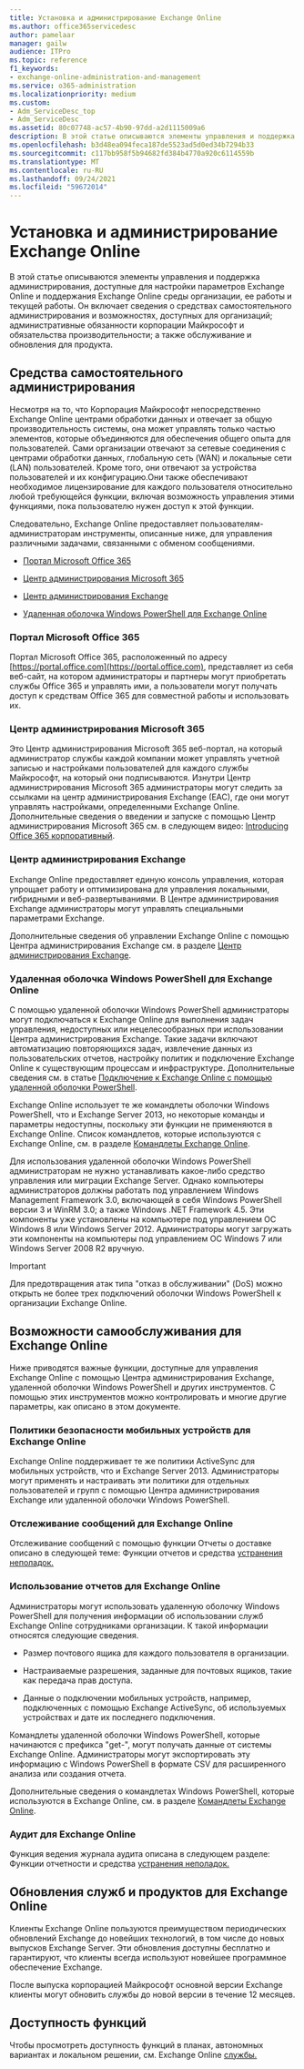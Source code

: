 ```yaml
---
title: Установка и администрирование Exchange Online
ms.author: office365servicedesc
author: pamelaar
manager: gailw
audience: ITPro
ms.topic: reference
f1_keywords:
- exchange-online-administration-and-management
ms.service: o365-administration
ms.localizationpriority: medium
ms.custom:
- Adm_ServiceDesc_top
- Adm_ServiceDesc
ms.assetid: 80c07748-ac57-4b90-97dd-a2d1115009a6
description: В этой статье описываются элементы управления и поддержка администрирования, доступные для настройки параметров Exchange Online и поддержания Exchange Online среды организации, ее работы и текущей работы. Он включает сведения о средствах самостоятельного администрирования и возможностях, доступных для организаций; административные обязанности корпорации Майкрософт и обязательства производительности; а также обслуживание и обновления для продукта.
ms.openlocfilehash: b3d48ea094feca187de5523ad5d0ed34b7294b33
ms.sourcegitcommit: c117bb958f5b94682fd384b4770a920c6114559b
ms.translationtype: MT
ms.contentlocale: ru-RU
ms.lasthandoff: 09/24/2021
ms.locfileid: "59672014"
---
```

# <a name="exchange-online-setup-and-administration"></a>Установка и администрирование Exchange Online

В этой статье описываются элементы управления и поддержка администрирования, доступные для настройки параметров Exchange Online и поддержания Exchange Online среды организации, ее работы и текущей работы. Он включает сведения о средствах самостоятельного администрирования и возможностях, доступных для организаций; административные обязанности корпорации Майкрософт и обязательства производительности; а также обслуживание и обновления для продукта.
  
## <a name="self-service-administration-tools"></a>Средства самостоятельного администрирования

Несмотря на то, что Корпорация Майкрософт непосредственно Exchange Online центрами обработки данных и отвечает за общую производительность системы, она может управлять только частью элементов, которые объединяются для обеспечения общего опыта для пользователей. Сами организации отвечают за сетевые соединения с центрами обработки данных, глобальную сеть (WAN) и локальные сети (LAN) пользователей. Кроме того, они отвечают за устройства пользователей и их конфигурацию.Они также обеспечивают необходимое лицензирование для каждого пользователя относительно любой требующейся функции, включая возможность управления этими функциями, пока пользователю нужен доступ к этой функции.
  
Следовательно, Exchange Online предоставляет пользователям-администраторам инструменты, описанные ниже, для управления различными задачами, связанными с обменом сообщениями.
  
- [Портал Microsoft Office 365](exchange-online-setup-and-administration.md#microsoft-office-365-portal)
    
- [Центр администрирования Microsoft 365](#microsoft-365-admin-center)
    
- [Центр администрирования Exchange](exchange-online-setup-and-administration.md#exchange-admin-center)
    
- [Удаленная оболочка Windows PowerShell для Exchange Online](exchange-online-setup-and-administration.md#remote-windows-powershell-for-exchange-online)
    
### <a name="microsoft-office-365-portal"></a>Портал Microsoft Office 365

Портал Microsoft Office 365, расположенный по адресу [https://portal.office.com](https://portal.office.com), представляет из себя веб-сайт, на котором администраторы и партнеры могут приобретать службы Office 365 и управлять ими, а пользователи могут получать доступ к средствам Office 365 для совместной работы и использовать их.
  
### <a name="microsoft-365-admin-center"></a>Центр администрирования Microsoft 365

Это Центр администрирования Microsoft 365 веб-портал, на который администратор службы каждой компании может управлять учетной записью и настройками пользователей для каждого службы Майкрософт, на который они подписываются. Изнутри Центр администрирования Microsoft 365 администраторы могут следить за ссылками на центр администрирования Exchange (EAC), где они могут управлять настройками, определенными Exchange Online. Дополнительные сведения о введении и запуске с помощью Центр администрирования Microsoft 365 см. в следующем видео: [Introducing Office 365 корпоративный](https://go.microsoft.com/fwlink/p/?LinkId=271806).
  
### <a name="exchange-admin-center"></a>Центр администрирования Exchange

Exchange Online предоставляет единую консоль управления, которая упрощает работу и оптимизирована для управления локальными, гибридными и веб-развертываниями. В Центре администрирования Exchange администраторы могут управлять специальными параметрами Exchange.
  
Дополнительные сведения об управлении Exchange Online с помощью Центра администрирования Exchange см. в разделе [Центр администрирования Exchange](/exchange/exchange-admin-center).
  
### <a name="remote-windows-powershell-for-exchange-online"></a>Удаленная оболочка Windows PowerShell для Exchange Online

С помощью удаленной оболочки Windows PowerShell администраторы могут подключаться к Exchange Online для выполнения задач управления, недоступных или нецелесообразных при использовании Центра администрирования Exchange. Такие задачи включают автоматизацию повторяющихся задач, извлечение данных из пользовательских отчетов, настройку политик и подключение Exchange Online к существующим процессам и инфраструктуре. Дополнительные сведения см. в статье [Подключение к Exchange Online с помощью удаленной оболочки PowerShell](/powershell/exchange/connect-to-exchange-online-powershell).
  
Exchange Online использует те же командлеты оболочки Windows PowerShell, что и Exchange Server 2013, но некоторые команды и параметры недоступны, поскольку эти функции не применяются в Exchange Online. Список командлетов, которые используются с Exchange Online, см. в разделе [Командлеты Exchange Online](/powershell/exchange/exchange-online-powershell).
  
Для использования удаленной оболочки Windows PowerShell администраторам не нужно устанавливать какое-либо средство управления или миграции Exchange Server. Однако компьютеры администраторов должны работать под управлением Windows Management Framework 3.0, включающей в себя Windows PowerShell версии 3 и WinRM 3.0; а также Windows .NET Framework 4.5. Эти компоненты уже установлены на компьютере под управлением ОС Windows 8 или Windows Server 2012. Администраторы могут загружать эти компоненты на компьютеры под управлением ОС Windows 7 или Windows Server 2008 R2 вручную.
  
> [!IMPORTANT]
> Для предотвращения атак типа "отказ в обслуживании" (DoS) можно открыть не более трех подключений оболочки Windows PowerShell к организации Exchange Online. 
  
## <a name="self-service-capabilities-for-exchange-online"></a>Возможности самообслуживания для Exchange Online

Ниже приводятся важные функции, доступные для управления Exchange Online с помощью Центра администрирования Exchange, удаленной оболочки Windows PowerShell и других инструментов. С помощью этих инструментов можно контролировать и многие другие параметры, как описано в этом документе.
  
### <a name="mobile-device-security-policies-for-exchange-online"></a>Политики безопасности мобильных устройств для Exchange Online

Exchange Online поддерживает те же политики ActiveSync для мобильных устройств, что и Exchange Server 2013. Администраторы могут применять и настраивать эти политики для отдельных пользователей и групп с помощью Центра администрирования Exchange или удаленной оболочки Windows PowerShell.
  
### <a name="message-tracking-for-exchange-online"></a>Отслеживание сообщений для Exchange Online

Отслеживание сообщений с помощью функции Отчеты о доставке описано в следующей теме: Функции отчетов и средства [устранения неполадок.](reporting-features-and-troubleshooting-tools.md)
  
### <a name="usage-reporting-for-exchange-online"></a>Использование отчетов для Exchange Online

Администраторы могут использовать удаленную оболочку Windows PowerShell для получения информации об использовании служб Exchange Online сотрудниками организации. К такой информации относятся следующие сведения.
  
- Размер почтового ящика для каждого пользователя в организации.
    
- Настраиваемые разрешения, заданные для почтовых ящиков, такие как передача прав доступа.
    
- Данные о подключении мобильных устройств, например, подключенных с помощью Exchange ActiveSync, об используемых устройствах и дате их последнего подключения.
    
Командлеты удаленной оболочки Windows PowerShell, которые начинаются с префикса "get-", могут получать данные от системы Exchange Online. Администраторы могут экспортировать эту информацию с Windows PowerShell в формате CSV для расширенного анализа или создания отчета.
  
Дополнительные сведения о командлетах Windows PowerShell, которые используются в Exchange Online, см. в разделе [Командлеты Exchange Online](/powershell/exchange/exchange-online-powershell).
  
### <a name="auditing-for-exchange-online"></a>Аудит для Exchange Online

Функция ведения журнала аудита описана в следующем разделе: Функции отчетности и средства [устранения неполадок.](reporting-features-and-troubleshooting-tools.md)
  
## <a name="service-and-product-upgrades-for-exchange-online"></a>Обновления служб и продуктов для Exchange Online

Клиенты Exchange Online пользуются преимуществом периодических обновлений Exchange до новейших технологий, в том числе до новых выпусков Exchange Server. Эти обновления доступны бесплатно и гарантируют, что клиенты всегда используют новейшее программное обеспечение Exchange.
  
После выпуска корпорацией Майкрософт основной версии Exchange клиенты могут обновить службы до новой версии в течение 12 месяцев.
  
## <a name="feature-availability"></a>Доступность функций

Чтобы просмотреть доступность функций в планах, автономных вариантах и локальном решении, см. Exchange Online [службы.](exchange-online-service-description.md)
